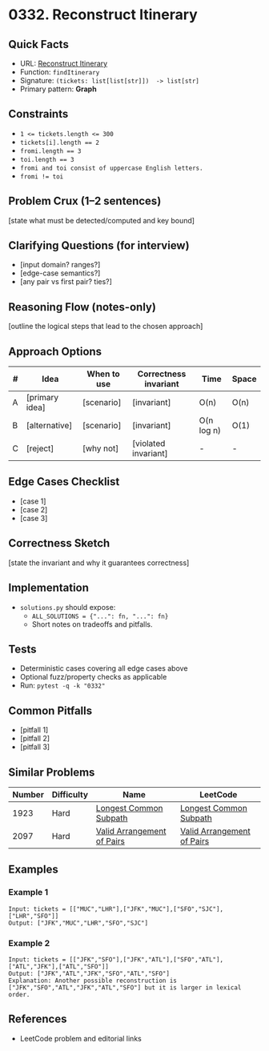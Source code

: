 # 0332. Reconstruct Itinerary

## Quick Facts

- URL: [Reconstruct Itinerary](https://leetcode.com/problems/reconstruct-itinerary/)
- Function: `findItinerary`
- Signature: `(tickets: list[list[str]])  -> list[str]`
- Primary pattern: **Graph**

## Constraints

- `1 <= tickets.length <= 300`
- `tickets[i].length == 2`
- `fromi.length == 3`
- `toi.length == 3`
- `fromi and toi consist of uppercase English letters.`
- `fromi != toi`

## Problem Crux (1–2 sentences)

[state what must be detected/computed and key bound]

## Clarifying Questions (for interview)

- [input domain? ranges?]
- [edge-case semantics?]
- [any pair vs first pair? ties?]

## Reasoning Flow (notes-only)

[outline the logical steps that lead to the chosen approach]

## Approach Options

| #   | Idea           | When to use | Correctness invariant | Time       | Space |
| --- | -------------- | ----------- | --------------------- | ---------- | ----- |
| A   | [primary idea] | [scenario]  | [invariant]           | O(n)       | O(n)  |
| B   | [alternative]  | [scenario]  | [invariant]           | O(n log n) | O(1)  |
| C   | [reject]       | [why not]   | [violated invariant]  | -          | -     |

## Edge Cases Checklist

- [case 1]
- [case 2]
- [case 3]

## Correctness Sketch

[state the invariant and why it guarantees correctness]

## Implementation

- `solutions.py` should expose:
    - `ALL_SOLUTIONS = {"...": fn, "...": fn}`
    - Short notes on tradeoffs and pitfalls.

## Tests

- Deterministic cases covering all edge cases above
- Optional fuzz/property checks as applicable
- Run: `pytest -q -k "0332"`

## Common Pitfalls

- [pitfall 1]
- [pitfall 2]
- [pitfall 3]

## Similar Problems

| Number | Difficulty | Name                                                                       | LeetCode                                                                                |
| ------ | ---------- | -------------------------------------------------------------------------- | --------------------------------------------------------------------------------------- |
| 1923   | Hard       | [Longest Common Subpath](../1923-longest-common-subpath/readme.md)         | [Longest Common Subpath](https://leetcode.com/problems/longest-common-subpath/)         |
| 2097   | Hard       | [Valid Arrangement of Pairs](../2097-valid-arrangement-of-pairs/readme.md) | [Valid Arrangement of Pairs](https://leetcode.com/problems/valid-arrangement-of-pairs/) |

## Examples

### Example 1

```text
Input: tickets = [["MUC","LHR"],["JFK","MUC"],["SFO","SJC"],["LHR","SFO"]]
Output: ["JFK","MUC","LHR","SFO","SJC"]
```

### Example 2

```text
Input: tickets = [["JFK","SFO"],["JFK","ATL"],["SFO","ATL"],["ATL","JFK"],["ATL","SFO"]]
Output: ["JFK","ATL","JFK","SFO","ATL","SFO"]
Explanation: Another possible reconstruction is ["JFK","SFO","ATL","JFK","ATL","SFO"] but it is larger in lexical order.
```

## References

- LeetCode problem and editorial links
